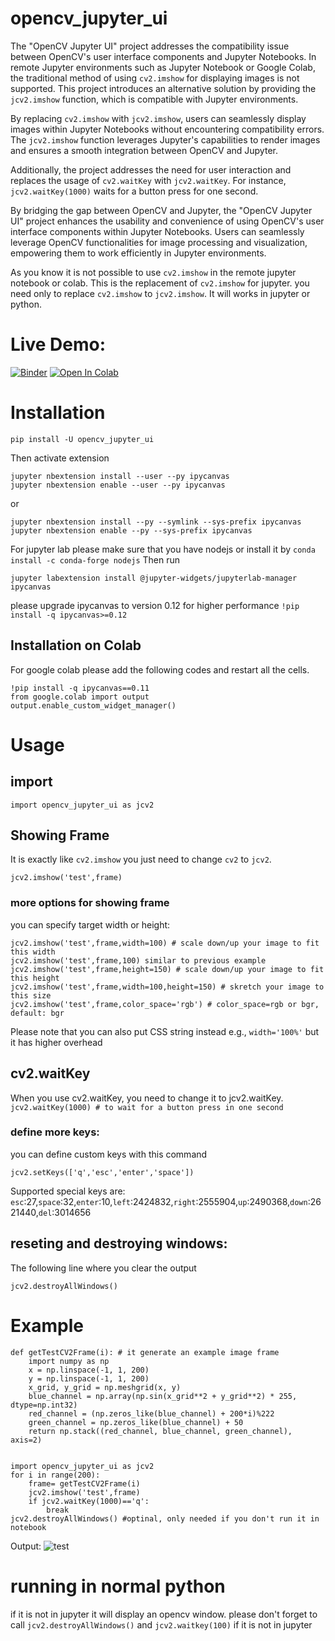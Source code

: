 # opencv_jupyter_ui
The "OpenCV Jupyter UI" project addresses the compatibility issue between OpenCV's user interface components and Jupyter Notebooks. In remote Jupyter environments such as Jupyter Notebook or Google Colab, the traditional method of using `cv2.imshow` for displaying images is not supported. This project introduces an alternative solution by providing the `jcv2.imshow` function, which is compatible with Jupyter environments.

By replacing `cv2.imshow` with `jcv2.imshow`, users can seamlessly display images within Jupyter Notebooks without encountering compatibility errors. The `jcv2.imshow` function leverages Jupyter's capabilities to render images and ensures a smooth integration between OpenCV and Jupyter.

Additionally, the project addresses the need for user interaction and replaces the usage of `cv2.waitKey` with `jcv2.waitKey`. For instance, `jcv2.waitKey(1000)` waits for a button press for one second.

By bridging the gap between OpenCV and Jupyter, the "OpenCV Jupyter UI" project enhances the usability and convenience of using OpenCV's user interface components within Jupyter Notebooks. Users can seamlessly leverage OpenCV functionalities for image processing and visualization, empowering them to work efficiently in Jupyter environments.

As you know it is not possible to use `cv2.imshow` in the remote jupyter notebook or colab.
This is the replacement of `cv2.imshow` for jupyter. you need only to replace `cv2.imshow` to `jcv2.imshow`. It will works in jupyter or python.

# Live Demo:
[![Binder](https://mybinder.org/badge_logo.svg)](https://mybinder.org/v2/gh/modaresimr/opencv_jupyter_ui/HEAD?labpath=test.ipynb)
[![Open In Colab](https://colab.research.google.com/assets/colab-badge.svg)](http://colab.research.google.com/github/modaresimr/opencv_jupyter_ui/blob/master/test.ipynb)



# Installation
```
pip install -U opencv_jupyter_ui
```
Then activate extension
```
jupyter nbextension install --user --py ipycanvas
jupyter nbextension enable --user --py ipycanvas
```
or
```
jupyter nbextension install --py --symlink --sys-prefix ipycanvas
jupyter nbextension enable --py --sys-prefix ipycanvas
```
For jupyter lab please make sure that you have nodejs or install it by `conda install -c conda-forge nodejs` Then run
```
jupyter labextension install @jupyter-widgets/jupyterlab-manager ipycanvas
```
please upgrade ipycanvas to version 0.12 for higher performance `!pip install -q ipycanvas>=0.12`

## Installation on Colab 
For google colab please add the following codes and restart all the cells.

```
!pip install -q ipycanvas==0.11
from google.colab import output
output.enable_custom_widget_manager()
```

# Usage
## import
```
import opencv_jupyter_ui as jcv2
```
## Showing Frame
It is exactly like `cv2.imshow` you just need to change `cv2` to `jcv2`.
```
jcv2.imshow('test',frame)
```
### more options for showing frame
you can specify target width or height:
```
jcv2.imshow('test',frame,width=100) # scale down/up your image to fit this width
jcv2.imshow('test',frame,100) similar to previous example
jcv2.imshow('test',frame,height=150) # scale down/up your image to fit this height
jcv2.imshow('test',frame,width=100,height=150) # skretch your image to this size
jcv2.imshow('test',frame,color_space='rgb') # color_space=rgb or bgr, default: bgr
```
Please note that you can also put CSS string instead e.g., `width='100%'` but it has higher overhead

## cv2.waitKey
When you use cv2.waitKey, you need to change it to jcv2.waitKey.
```jcv2.waitKey(1000) # to wait for a button press in one second```

### define more keys:
you can define custom keys with this command
```
jcv2.setKeys(['q','esc','enter','space'])
```
Supported special keys are: `esc`:27,`space`:32,`enter`:10,`left`:2424832,`right`:2555904,`up`:2490368,`down`:2621440,`del`:3014656

## reseting and destroying windows:
The following line where you clear the output
```
jcv2.destroyAllWindows()
```
# Example
```
def getTestCV2Frame(i): # it generate an example image frame
	import numpy as np
	x = np.linspace(-1, 1, 200)
	y = np.linspace(-1, 1, 200)
	x_grid, y_grid = np.meshgrid(x, y)
	blue_channel = np.array(np.sin(x_grid**2 + y_grid**2) * 255, dtype=np.int32)
	red_channel = (np.zeros_like(blue_channel) + 200*i)%222
	green_channel = np.zeros_like(blue_channel) + 50
	return np.stack((red_channel, blue_channel, green_channel), axis=2)


import opencv_jupyter_ui as jcv2
for i in range(200):
	frame= getTestCV2Frame(i)
	jcv2.imshow('test',frame)
	if jcv2.waitKey(1000)=='q':
		break
jcv2.destroyAllWindows() #optinal, only needed if you don't run it in notebook
```
Output:
![test](https://raw.githubusercontent.com/modaresimr/opencv_jupyter_ui/main/test.gif)


# running in normal python
if it is not in jupyter it will display an opencv window. please don't forget to call `jcv2.destroyAllWindows()` and `jcv2.waitkey(100)` if it is not in jupyter



